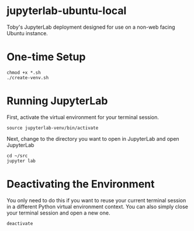 # jupyterlab-ubuntu-local
Toby's JupyterLab deployment designed for use on a non-web facing Ubuntu instance.

# One-time Setup
```
chmod +x *.sh
./create-venv.sh
```

# Running JupyterLab
First, activate the virtual environment for your terminal session.
```
source jupyterlab-venv/bin/activate
```

Next, change to the directory you want to open in JupyterLab and open JupyterLab
```
cd ~/src
jupyter lab
```

# Deactivating the Environment
You only need to do this if you want to reuse your current terminal session in a different Python virtual environment context. You can also simply close your terminal session and open a new one.
```
deactivate
```